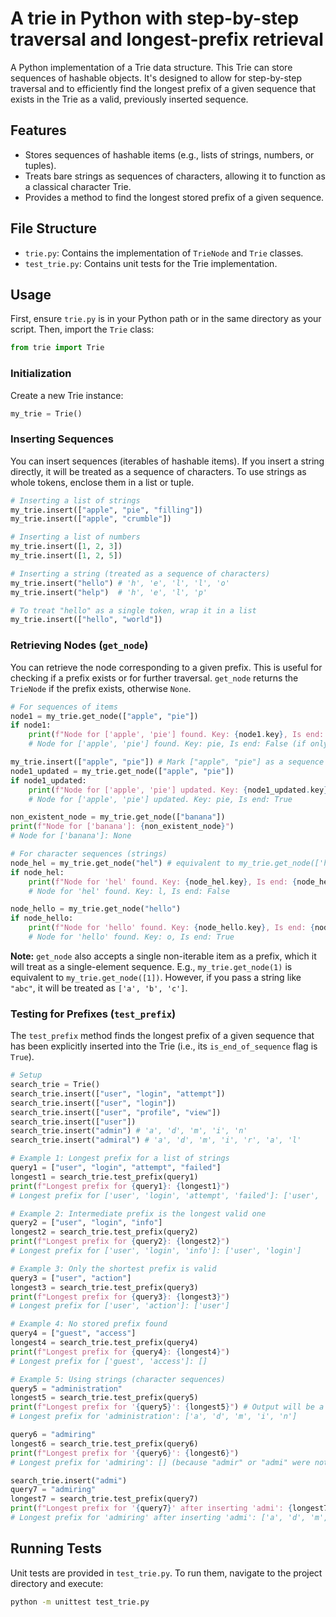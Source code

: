 # A trie in Python with step-by-step traversal and longest-prefix retrieval

A Python implementation of a Trie data structure. This Trie can store sequences of hashable objects. It's designed to allow for step-by-step traversal and to efficiently find the longest prefix of a given sequence that exists in the Trie as a valid, previously inserted sequence.

## Features

- Stores sequences of hashable items (e.g., lists of strings, numbers, or tuples).
- Treats bare strings as sequences of characters, allowing it to function as a classical character Trie.
- Provides a method to find the longest stored prefix of a given sequence.

## File Structure

- `trie.py`: Contains the implementation of `TrieNode` and `Trie` classes.
- `test_trie.py`: Contains unit tests for the Trie implementation.

## Usage

First, ensure `trie.py` is in your Python path or in the same directory as your script. Then, import the `Trie` class:

```python
from trie import Trie
```

### Initialization

Create a new Trie instance:

```python
my_trie = Trie()
```

### Inserting Sequences

You can insert sequences (iterables of hashable items). If you insert a string directly, it will be treated as a sequence of characters. To use strings as whole tokens, enclose them in a list or tuple.

```python
# Inserting a list of strings
my_trie.insert(["apple", "pie", "filling"])
my_trie.insert(["apple", "crumble"])

# Inserting a list of numbers
my_trie.insert([1, 2, 3])
my_trie.insert([1, 2, 5])

# Inserting a string (treated as a sequence of characters)
my_trie.insert("hello") # 'h', 'e', 'l', 'l', 'o'
my_trie.insert("help")  # 'h', 'e', 'l', 'p'

# To treat "hello" as a single token, wrap it in a list
my_trie.insert(["hello", "world"])
```

### Retrieving Nodes (`get_node`)

You can retrieve the node corresponding to a given prefix. This is useful for checking if a prefix exists or for further traversal. `get_node` returns the `TrieNode` if the prefix exists, otherwise `None`.

```python
# For sequences of items
node1 = my_trie.get_node(["apple", "pie"])
if node1:
    print(f"Node for ['apple', 'pie'] found. Key: {node1.key}, Is end: {node1.is_end_of_sequence}")
    # Node for ['apple', 'pie'] found. Key: pie, Is end: False (if only ["apple", "pie", "filling"] was inserted)

my_trie.insert(["apple", "pie"]) # Mark ["apple", "pie"] as a sequence end
node1_updated = my_trie.get_node(["apple", "pie"])
if node1_updated:
    print(f"Node for ['apple', 'pie'] updated. Key: {node1_updated.key}, Is end: {node1_updated.is_end_of_sequence}")
    # Node for ['apple', 'pie'] updated. Key: pie, Is end: True

non_existent_node = my_trie.get_node(["banana"])
print(f"Node for ['banana']: {non_existent_node}")
# Node for ['banana']: None

# For character sequences (strings)
node_hel = my_trie.get_node("hel") # equivalent to my_trie.get_node(['h', 'e', 'l'])
if node_hel:
    print(f"Node for 'hel' found. Key: {node_hel.key}, Is end: {node_hel.is_end_of_sequence}")
    # Node for 'hel' found. Key: l, Is end: False

node_hello = my_trie.get_node("hello")
if node_hello:
    print(f"Node for 'hello' found. Key: {node_hello.key}, Is end: {node_hello.is_end_of_sequence}")
    # Node for 'hello' found. Key: o, Is end: True
```
**Note:** `get_node` also accepts a single non-iterable item as a prefix, which it will treat as a single-element sequence. E.g., `my_trie.get_node(1)` is equivalent to `my_trie.get_node([1])`. However, if you pass a string like `"abc"`, it will be treated as `['a', 'b', 'c']`.

### Testing for Prefixes (`test_prefix`)

The `test_prefix` method finds the longest prefix of a given sequence that has been explicitly inserted into the Trie (i.e., its `is_end_of_sequence` flag is `True`).

```python
# Setup
search_trie = Trie()
search_trie.insert(["user", "login", "attempt"])
search_trie.insert(["user", "login"])
search_trie.insert(["user", "profile", "view"])
search_trie.insert(["user"])
search_trie.insert("admin") # 'a', 'd', 'm', 'i', 'n'
search_trie.insert("admiral") # 'a', 'd', 'm', 'i', 'r', 'a', 'l'

# Example 1: Longest prefix for a list of strings
query1 = ["user", "login", "attempt", "failed"]
longest1 = search_trie.test_prefix(query1)
print(f"Longest prefix for {query1}: {longest1}")
# Longest prefix for ['user', 'login', 'attempt', 'failed']: ['user', 'login', 'attempt']

# Example 2: Intermediate prefix is the longest valid one
query2 = ["user", "login", "info"]
longest2 = search_trie.test_prefix(query2)
print(f"Longest prefix for {query2}: {longest2}")
# Longest prefix for ['user', 'login', 'info']: ['user', 'login']

# Example 3: Only the shortest prefix is valid
query3 = ["user", "action"]
longest3 = search_trie.test_prefix(query3)
print(f"Longest prefix for {query3}: {longest3}")
# Longest prefix for ['user', 'action']: ['user']

# Example 4: No stored prefix found
query4 = ["guest", "access"]
longest4 = search_trie.test_prefix(query4)
print(f"Longest prefix for {query4}: {longest4}")
# Longest prefix for ['guest', 'access']: []

# Example 5: Using strings (character sequences)
query5 = "administration"
longest5 = search_trie.test_prefix(query5)
print(f"Longest prefix for '{query5}': {longest5}") # Output will be a list of characters
# Longest prefix for 'administration': ['a', 'd', 'm', 'i', 'n']

query6 = "admiring"
longest6 = search_trie.test_prefix(query6)
print(f"Longest prefix for '{query6}': {longest6}")
# Longest prefix for 'admiring': [] (because "admir" or "admi" were not inserted as complete sequences)

search_trie.insert("admi")
query7 = "admiring"
longest7 = search_trie.test_prefix(query7)
print(f"Longest prefix for '{query7}' after inserting 'admi': {longest7}")
# Longest prefix for 'admiring' after inserting 'admi': ['a', 'd', 'm', 'i']

```

## Running Tests

Unit tests are provided in `test_trie.py`. To run them, navigate to the project directory and execute:

```bash
python -m unittest test_trie.py
```
